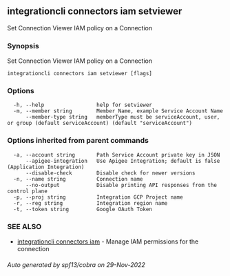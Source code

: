 ## integrationcli connectors iam setviewer

Set Connection Viewer IAM policy on a Connection

### Synopsis

Set Connection Viewer IAM policy on a Connection

```
integrationcli connectors iam setviewer [flags]
```

### Options

```
  -h, --help                 help for setviewer
  -m, --member string        Member Name, example Service Account Name
      --member-type string   memberType must be serviceAccount, user, or group (default serviceAccount) (default "serviceAccount")
```

### Options inherited from parent commands

```
  -a, --account string       Path Service Account private key in JSON
      --apigee-integration   Use Apigee Integration; default is false (Application Integration)
      --disable-check        Disable check for newer versions
  -n, --name string          Connection name
      --no-output            Disable printing API responses from the control plane
  -p, --proj string          Integration GCP Project name
  -r, --reg string           Integration region name
  -t, --token string         Google OAuth Token
```

### SEE ALSO

* [integrationcli connectors iam](integrationcli_connectors_iam.md)	 - Manage IAM permissions for the connection

###### Auto generated by spf13/cobra on 29-Nov-2022
